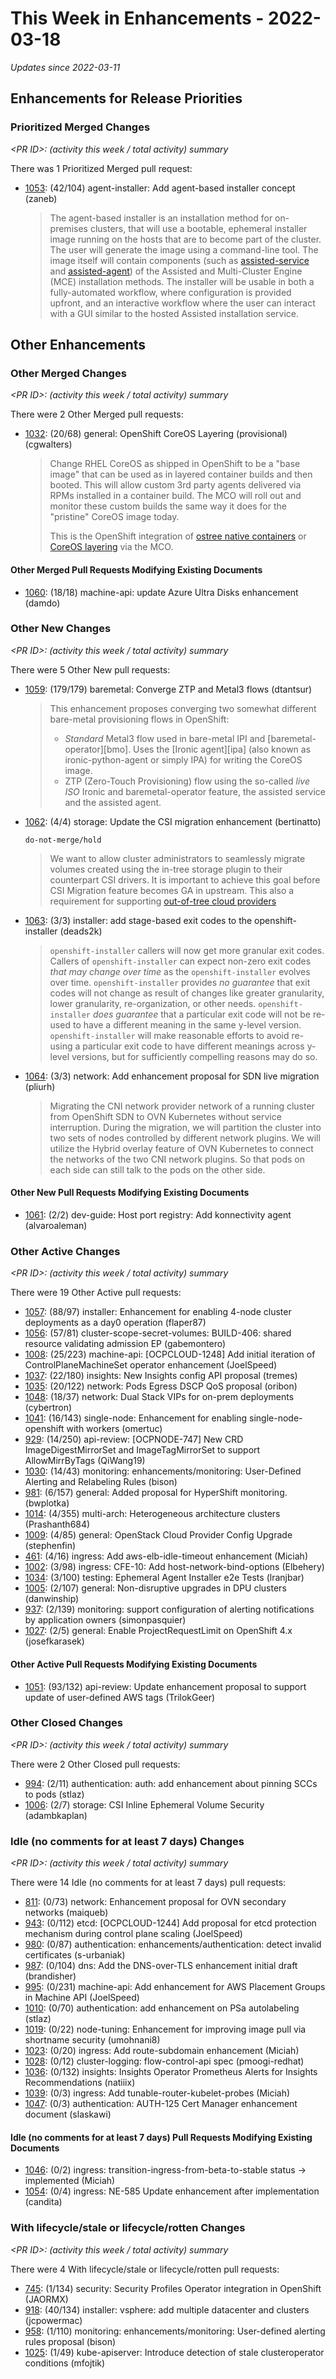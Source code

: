 # This Week in Enhancements - 2022-03-18

*Updates since 2022-03-11*


## Enhancements for Release Priorities

### Prioritized Merged Changes

*&lt;PR ID&gt;: (activity this week / total activity) summary*

There was 1 Prioritized Merged pull request:

- [1053](https://github.com/openshift/enhancements/pull/1053): (42/104) agent-installer: Add agent-based installer concept (zaneb)

  > The agent-based installer is an installation method for on-premises clusters,
  > that will use a bootable, ephemeral installer image running on the hosts that
  > are to become part of the cluster. The user will generate the image using a
  > command-line tool. The image itself will contain components (such as
  > [assisted-service](https://github.com/openshift/assisted-service/#readme) and
  > [assisted-agent](https://github.com/openshift/assisted-installer-agent#readme))
  > of the Assisted and Multi-Cluster Engine (MCE) installation methods. The
  > installer will be usable in both a fully-automated workflow, where
  > configuration is provided upfront, and an interactive workflow where the user
  > can interact with a GUI similar to the hosted Assisted installation service.


## Other Enhancements

### Other Merged Changes

*&lt;PR ID&gt;: (activity this week / total activity) summary*

There were 2 Other Merged pull requests:

- [1032](https://github.com/openshift/enhancements/pull/1032): (20/68) general: OpenShift CoreOS Layering (provisional) (cgwalters)

  > Change RHEL CoreOS as shipped in OpenShift to be a "base image" that can be used as in layered container builds and then booted.  This will allow custom 3rd party agents delivered via RPMs installed in a container build.  The MCO will roll out and monitor these custom builds the same way it does for the "pristine" CoreOS image today.
  >
  > This is the OpenShift integration of [ostree native containers](https://fedoraproject.org/wiki/Changes/OstreeNativeContainer) or [CoreOS layering](https://github.com/coreos/enhancements/pull/7) via the MCO.


#### Other Merged Pull Requests Modifying Existing Documents

- [1060](https://github.com/openshift/enhancements/pull/1060): (18/18) machine-api: update Azure Ultra Disks enhancement (damdo)

### Other New Changes

*&lt;PR ID&gt;: (activity this week / total activity) summary*

There were 5 Other New pull requests:

- [1059](https://github.com/openshift/enhancements/pull/1059): (179/179) baremetal: Converge ZTP and Metal3 flows (dtantsur)

  > This enhancement proposes converging two somewhat different bare-metal
  > provisioning flows in OpenShift:
  > - *Standard* Metal3 flow used in bare-metal IPI and [baremetal-operator][bmo].
  >   Uses the [Ironic agent][ipa] (also known as ironic-python-agent or
  >   simply IPA) for writing the CoreOS image.
  > - ZTP (Zero-Touch Provisioning) flow using the so-called *live ISO* Ironic and
  >   baremetal-operator feature, the assisted service and the assisted agent.

- [1062](https://github.com/openshift/enhancements/pull/1062): (4/4) storage: Update the CSI migration enhancement (bertinatto)

  `do-not-merge/hold`

  > We want to allow cluster administrators to seamlessly migrate volumes created using the in-tree storage plugin to their counterpart CSI drivers. It is important to achieve this goal before CSI Migration feature becomes GA in upstream. This also a requirement for supporting [out-of-tree cloud providers](https://github.com/openshift/enhancements/pull/463)

- [1063](https://github.com/openshift/enhancements/pull/1063): (3/3) installer: add stage-based exit codes to the openshift-installer (deads2k)

  > `openshift-installer` callers will now get more granular exit codes.
  > Callers of `openshift-installer` can expect non-zero exit codes *that may change over time* as
  > the `openshift-installer` evolves over time.
  > `openshift-installer` provides *no guarantee* that exit codes will not change as result of changes like
  > greater granularity, lower granularity, re-organization, or other needs.
  > `openshift-installer` *does guarantee* that a particular exit code will not be re-used to have a
  > different meaning in the same y-level version.
  > `openshift-installer` will make reasonable efforts to avoid re-using a particular exit code to have
  > different meanings across y-level versions, but for sufficiently compelling reasons may do so.

- [1064](https://github.com/openshift/enhancements/pull/1064): (3/3) network: Add enhancement proposal for SDN live migration (pliurh)

  > Migrating the CNI network provider network of a running cluster from
  > OpenShift SDN to OVN Kubernetes without service interruption. During the
  > migration, we will partition the cluster into two sets of nodes controlled by
  > different network plugins. We will utilize the Hybrid overlay feature of
  > OVN Kubernetes to connect the networks of the two CNI network plugins. So that
  > pods on each side can still talk to the pods on the other side.


#### Other New Pull Requests Modifying Existing Documents

- [1061](https://github.com/openshift/enhancements/pull/1061): (2/2) dev-guide: Host port registry: Add konnectivity agent (alvaroaleman)

### Other Active Changes

*&lt;PR ID&gt;: (activity this week / total activity) summary*

There were 19 Other Active pull requests:

- [1057](https://github.com/openshift/enhancements/pull/1057): (88/97) installer: Enhancement for enabling 4-node cluster deployments as a day0 operation (flaper87)
- [1056](https://github.com/openshift/enhancements/pull/1056): (57/81) cluster-scope-secret-volumes: BUILD-406: shared resource validating admission EP (gabemontero)
- [1008](https://github.com/openshift/enhancements/pull/1008): (25/223) machine-api: [OCPCLOUD-1248] Add initial iteration of ControlPlaneMachineSet operator enhancement (JoelSpeed)
- [1037](https://github.com/openshift/enhancements/pull/1037): (22/180) insights: New Insights config API proposal (tremes)
- [1035](https://github.com/openshift/enhancements/pull/1035): (20/122) network: Pods Egress DSCP QoS proposal (oribon)
- [1048](https://github.com/openshift/enhancements/pull/1048): (18/37) network: Dual Stack VIPs for on-prem deployments (cybertron)
- [1041](https://github.com/openshift/enhancements/pull/1041): (16/143) single-node: Enhancement for enabling single-node-openshift with workers (omertuc)
- [929](https://github.com/openshift/enhancements/pull/929): (14/250) api-review: [OCPNODE-747] New CRD ImageDigestMirrorSet and ImageTagMirrorSet to support AllowMirrByTags (QiWang19)
- [1030](https://github.com/openshift/enhancements/pull/1030): (14/43) monitoring: enhancements/monitoring: User-Defined Alerting and Relabeling Rules (bison)
- [981](https://github.com/openshift/enhancements/pull/981): (6/157) general: Added proposal for HyperShift monitoring. (bwplotka)
- [1014](https://github.com/openshift/enhancements/pull/1014): (4/355) multi-arch: Heterogeneous architecture clusters (Prashanth684)
- [1009](https://github.com/openshift/enhancements/pull/1009): (4/85) general: OpenStack Cloud Provider Config Upgrade (stephenfin)
- [461](https://github.com/openshift/enhancements/pull/461): (4/16) ingress: Add aws-elb-idle-timeout enhancement (Miciah)
- [1002](https://github.com/openshift/enhancements/pull/1002): (3/98) ingress: CFE-10: Add host-network-bind-options (Elbehery)
- [1034](https://github.com/openshift/enhancements/pull/1034): (3/100) testing: Ephemeral Agent Installer e2e Tests (lranjbar)
- [1005](https://github.com/openshift/enhancements/pull/1005): (2/107) general: Non-disruptive upgrades in DPU clusters (danwinship)
- [937](https://github.com/openshift/enhancements/pull/937): (2/139) monitoring: support configuration of alerting notifications by application owners (simonpasquier)
- [1027](https://github.com/openshift/enhancements/pull/1027): (2/5) general: Enable ProjectRequestLimit on OpenShift 4.x (josefkarasek)

#### Other Active Pull Requests Modifying Existing Documents

- [1051](https://github.com/openshift/enhancements/pull/1051): (93/132) api-review: Update enhancement proposal to support update of user-defined AWS tags (TrilokGeer)

### Other Closed Changes

*&lt;PR ID&gt;: (activity this week / total activity) summary*

There were 2 Other Closed pull requests:

- [994](https://github.com/openshift/enhancements/pull/994): (2/11) authentication: auth: add enhancement about pinning SCCs to pods (stlaz)
- [1006](https://github.com/openshift/enhancements/pull/1006): (2/7) storage: CSI Inline Ephemeral Volume Security (adambkaplan)

### Idle (no comments for at least 7 days) Changes

*&lt;PR ID&gt;: (activity this week / total activity) summary*

There were 14 Idle (no comments for at least 7 days) pull requests:

- [811](https://github.com/openshift/enhancements/pull/811): (0/73) network: Enhancement proposal for OVN secondary networks (maiqueb)
- [943](https://github.com/openshift/enhancements/pull/943): (0/112) etcd: [OCPCLOUD-1244] Add proposal for etcd protection mechanism during control plane scaling (JoelSpeed)
- [980](https://github.com/openshift/enhancements/pull/980): (0/87) authentication: enhancements/authentication: detect invalid certificates (s-urbaniak)
- [987](https://github.com/openshift/enhancements/pull/987): (0/104) dns: Add the DNS-over-TLS enhancement initial draft (brandisher)
- [995](https://github.com/openshift/enhancements/pull/995): (0/231) machine-api: Add enhancement for AWS Placement Groups in Machine API (JoelSpeed)
- [1010](https://github.com/openshift/enhancements/pull/1010): (0/70) authentication: add enhancement on PSa autolabeling (stlaz)
- [1019](https://github.com/openshift/enhancements/pull/1019): (0/22) node-tuning: Enhancement for improving image pull via shortname security (umohnani8)
- [1023](https://github.com/openshift/enhancements/pull/1023): (0/20) ingress: Add route-subdomain enhancement (Miciah)
- [1028](https://github.com/openshift/enhancements/pull/1028): (0/12) cluster-logging: flow-control-api spec (pmoogi-redhat)
- [1036](https://github.com/openshift/enhancements/pull/1036): (0/132) insights: Insights Operator Prometheus Alerts for Insights Recommendations (natiiix)
- [1039](https://github.com/openshift/enhancements/pull/1039): (0/3) ingress: Add tunable-router-kubelet-probes (Miciah)
- [1047](https://github.com/openshift/enhancements/pull/1047): (0/3) authentication: AUTH-125 Cert Manager enhancement document (slaskawi)

#### Idle (no comments for at least 7 days) Pull Requests Modifying Existing Documents

- [1046](https://github.com/openshift/enhancements/pull/1046): (0/2) ingress: transition-ingress-from-beta-to-stable status → implemented (Miciah)
- [1054](https://github.com/openshift/enhancements/pull/1054): (0/4) ingress: NE-585 Update enhancement after implementation (candita)

### With lifecycle/stale or lifecycle/rotten Changes

*&lt;PR ID&gt;: (activity this week / total activity) summary*

There were 4 With lifecycle/stale or lifecycle/rotten pull requests:

- [745](https://github.com/openshift/enhancements/pull/745): (1/134) security: Security Profiles Operator integration in OpenShift (JAORMX)
- [918](https://github.com/openshift/enhancements/pull/918): (40/134) installer: vsphere: add multiple datacenter and clusters (jcpowermac)
- [958](https://github.com/openshift/enhancements/pull/958): (1/110) monitoring: enhancements/monitoring: User-defined alerting rules proposal (bison)
- [1025](https://github.com/openshift/enhancements/pull/1025): (1/49) kube-apiserver: Introduce detection of stale clusteroperator conditions (mfojtik)
